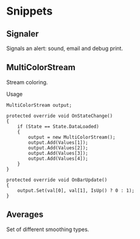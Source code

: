 # Snippets

## Signaler

Signals an alert: sound, email and debug print.

## MultiColorStream

Stream coloring.

Usage

    MultiColorStream output;

    protected override void OnStateChange()
    {
        if (State == State.DataLoaded)
        {
            output = new MultiColorStream();
            output.Add(Values[1]);
            output.Add(Values[2]);
            output.Add(Values[3]);
            output.Add(Values[4]);
        }
    }

    protected override void OnBarUpdate()
    {
        output.Set(val[0], val[1], IsUp() ? 0 : 1);
    }

## Averages

Set of different smoothing types.